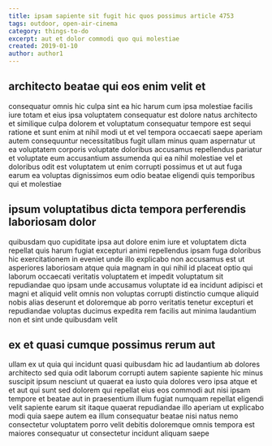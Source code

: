 ```yaml
---
title: ipsam sapiente sit fugit hic quos possimus article 4753
tags: outdoor, open-air-cinema
category: things-to-do
excerpt: aut et dolor commodi quo qui molestiae
created: 2019-01-10
author: author1
---
```


## architecto beatae qui eos enim velit et

consequatur omnis hic culpa sint ea hic harum cum ipsa molestiae facilis iure totam et eius ipsa voluptatem consequatur est dolore natus architecto et similique culpa dolorem et voluptatum consequatur tempore est sequi ratione et sunt enim at nihil modi ut et vel tempora occaecati saepe aperiam autem consequuntur necessitatibus fugit ullam minus quam aspernatur ut ea voluptatem corporis voluptate doloribus accusamus repellendus pariatur et voluptate eum accusantium assumenda qui ea nihil molestiae vel et doloribus odit est voluptatem ut enim corrupti possimus et ut aut fuga earum ea voluptas dignissimos eum odio beatae eligendi quis temporibus qui et molestiae

## ipsum voluptatibus dicta tempora perferendis laboriosam dolor

quibusdam quo cupiditate ipsa aut dolore enim iure et voluptatem dicta repellat quis harum fugiat excepturi animi repellendus ipsam fuga doloribus hic exercitationem in eveniet unde illo explicabo non accusamus est ut asperiores laboriosam atque quia magnam in qui nihil id placeat optio qui laborum occaecati veritatis voluptatem et impedit voluptatum sit repudiandae quo ipsam unde accusamus voluptate id ea incidunt adipisci et magni et aliquid velit omnis non voluptas corrupti distinctio cumque aliquid nobis alias deserunt et doloremque ab porro veritatis tenetur excepturi et repudiandae voluptas ducimus expedita rem facilis aut minima laudantium non et sint unde quibusdam velit

## ex et quasi cumque possimus rerum aut

ullam ex ut quia qui incidunt quasi quibusdam hic ad laudantium ab dolores architecto sed quia odit laborum corrupti autem sapiente sapiente hic minus suscipit ipsum nesciunt ut quaerat ea iusto quia dolores vero ipsa atque et et aut qui sunt sed dolorem qui repellat eius eos commodi aut nisi ipsam tempore et beatae aut in praesentium illum fugiat numquam repellat eligendi velit sapiente earum sit itaque quaerat repudiandae illo aperiam ut explicabo modi quia saepe autem ea illum consequatur beatae nisi natus nemo consectetur voluptatem porro velit debitis doloremque omnis tempora est maiores consequatur ut consectetur incidunt aliquam saepe
